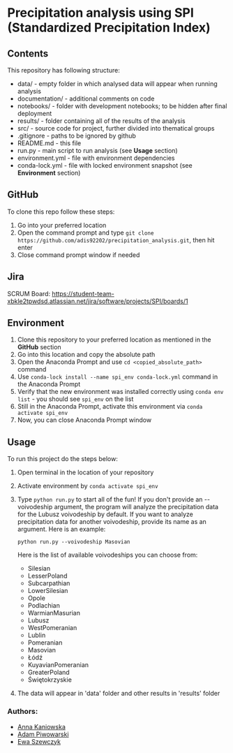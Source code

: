 # Precipitation analysis using SPI (Standardized Precipitation Index)

## Contents
This repository has following structure:
- data/ - empty folder in which analysed data will appear when running analysis
- documentation/ - additional comments on code
- notebooks/ - folder with development notebooks; to be hidden after final deployment
- results/ - folder containing all of the results of the analysis
- src/ - source code for project, further divided into thematical groups
- .gitignore - paths to be ignored by github
- README.md - this file
- run.py - main script to run analysis (see **Usage** section)
- environment.yml - file with environment dependencies
- conda-lock.yml - file with locked environment snapshot (see **Environment** section)


## GitHub
To clone this repo follow these steps:
1. Go into your preferred location
2. Open the command prompt and type `git clone https://github.com/adis92202/precipitation_analysis.git`, then hit enter
3. Close command prompt window if needed

## Jira
SCRUM Board: https://student-team-xbkle2tpwdsd.atlassian.net/jira/software/projects/SPI/boards/1

## Environment
1. Clone this repository to your preferred location as mentioned in the **GitHub** section
2. Go into this location and copy the absolute path
3. Open the Anaconda Prompt and use `cd <copied_absolute_path>` command
4. Use `conda-lock install --name spi_env conda-lock.yml` command in the Anaconda Prompt
5. Verify that the new environment was installed correctly using `conda env list` - you should see `spi_env` on the list
6. Still in the Anaconda Prompt, activate this environment via `conda activate spi_env`
7. Now, you can close Anaconda Prompt window

## Usage
To run this project do the steps below:
1. Open terminal in the location of your repository
2. Activate environment by `conda activate spi_env`
3. Type `python run.py` to start all of the fun! If you don't provide an --voivodeship argument, the program will analyze the precipitation data for the Lubusz voivodeship by default. If you want to analyze precipitation data for another voivodeship, provide its name as an argument. Here is an example:

    `python run.py --voivodeship Masovian`

    Here is the list of available voivodeships you can choose from:
    - Silesian
    - LesserPoland
    - Subcarpathian
    - LowerSilesian
    - Opole
    - Podlachian
    - WarmianMasurian
    - Lubusz
    - WestPomeranian
    - Lublin
    - Pomeranian
    - Masovian
    - Łódź
    - KuyavianPomeranian
    - GreaterPoland
    - Świętokrzyskie
4. The data will appear in 'data' folder and other results in 'results' folder

### Authors:
- [Anna Kaniowska](https://github.com/ania15)
- [Adam Piwowarski](https://github.com/adis92202)
- [Ewa Szewczyk](https://github.com/drateffka)